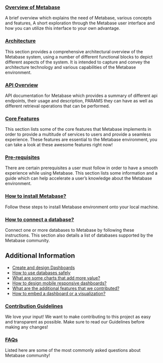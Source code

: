 ### [Overview of Metabase](overview.md)

A brief overview which explains the need of Metabase, various concepts and  features, A short exploration through the Metabase user interface and how you can utilize this interface to your own advantage.

### [Architecture](architecture.md)

This section provides a comprehensive architectural overview of the Metabase system, using a number of different functional blocks to depict different aspects of the system. It is intended to capture and convey the architecture technology and various capabilities of the Metabase environment.

### [API Overview](api-overview.md)

API documentation for Metabase which provides a summary of different api endpoints, their usage and description, PARAMS they can have as well as different retrieval operations that can be performed.

### [Core Features](https://github.com/Samagra-Development/metabase/blob/master/README.md#features)

This section lists some of the core features that Metabase implements in order to provide a multitude of services to users and provide a seamless experience. These features are essential to the Metabase environment, you can take a look at these awesome features right now!

### [Pre-requisites](https://www.metabase.com/docs/latest/developers-guide/build.html)

There are certain prerequisites a user must follow in order to have a smooth experience while using Metabase. This section lists some  information and a guide which can help accelerate a user’s knowledge about the Metabase environment.

### [How to install Metabase?](installation.md)

Follow these steps to install Metabase environment onto your local machine.

### [How to connect a database?](https://www.metabase.com/docs/latest/administration-guide/01-managing-databases.html#adding-a-database-connection)

Connect one or more databases to Metabase by following these instructions. This section also details a list of databases supported by the Metabase community.

## Additional Information

- [Create and design Dashboards](dashboards.md)
- [How to use databases safely](use-databases-safely.md)
- [What are some charts that add more value?](charts-that-add-value.md)
- [How to design mobile responsive dashboards?](mobile-responsive-dashboards.md)
- [What are the additional features that we contributed?](additional-features.md) 
- [How to embed a dashboard or a visualization?](embed-dashboard.md)

### [Contribution Guidelines](contribution-guidelines.md)
We love your input! We want to make contributing to this project as easy and transparent as possible. Make sure to read our Guidelines before making any changes!

### [FAQs](faq.md)

Listed here are some of the most commonly asked questions about Metabase community!